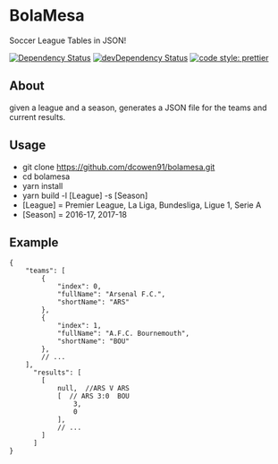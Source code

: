 # BolaMesa
Soccer League Tables in JSON! 

[![Dependency Status](https://david-dm.org/dcowen91/bolamesa.svg)](https://david-dm.org/dcowen91/bolamesa) [![devDependency Status](https://david-dm.org/dcowen91/bolamesa/dev-status.svg)](https://david-dm.org/dcowen91/bolamesa#info=devDependencies)
[![code style: prettier](https://img.shields.io/badge/code_style-prettier-ff69b4.svg?style=flat-square)](https://github.com/prettier/prettier)


## About
given a league and a season, generates a JSON file for the teams and current results.

## Usage
* git clone https://github.com/dcowen91/bolamesa.git
* cd bolamesa
* yarn install
* yarn build -l [League] -s [Season]
* [League] = Premier League, La Liga, Bundesliga, Ligue 1, Serie A
* [Season] = 2016-17, 2017-18

## Example

```
{
    "teams": [
        {
            "index": 0,
            "fullName": "Arsenal F.C.",
            "shortName": "ARS"
        },
        {
            "index": 1,
            "fullName": "A.F.C. Bournemouth",
            "shortName": "BOU"
        },
        // ...
    ],
      "results": [
        [
            null,  //ARS V ARS
            [  // ARS 3:0  BOU
                3,
                0
            ],
            // ...
        ]
      ]
}